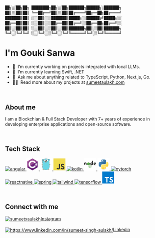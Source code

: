 ``` bash
██╗░░██╗██╗ ████████╗██╗░░██╗███████╗██████╗░███████╗
██║░░██║██║ ╚══██╔══╝██║░░██║██╔════╝██╔══██╗██╔════╝
███████║██║ ░░░██║░░░███████║█████╗░░██████╔╝█████╗░░
██╔══██║██║ ░░░██║░░░██╔══██║██╔══╝░░██╔══██╗██╔══╝░░
██║░░██║██║ ░░░██║░░░██║░░██║███████╗██║░░██║███████╗
╚═╝░░╚═╝╚═╝ ░░░╚═╝░░░╚═╝░░╚═╝╚══════╝╚═╝░░╚═╝╚══════╝
```

#

# I'm Gouki Sanwa
- 🔭 &nbsp;I’m currently working on projects integrated with local LLMs.
- 🌱 &nbsp;I’m currently learning Swift, .NET
- 💬 &nbsp;Ask me about anything related to TypeScript, Python, Next.js, Go.
- 👨‍💻 &nbsp;Read more about my projects at [sumeetaulakh.com](https://www.sumeetaulakh.com)

<br/>

## About me

I am a Blockchian & Full Stack Developer with 7+ years of experience in developing enterprise applications and open-source software.

<br/>

## Tech Stack

<p align="left"> 
<a href="https://angular.io" target="_blank" rel="noreferrer"> <img src="https://angular.io/assets/images/logos/angular/angular.svg" alt="angular" width="40" height="40"/> </a> 
<a href="https://www.w3schools.com/cs/" target="_blank" rel="noreferrer"> <img src="https://raw.githubusercontent.com/devicons/devicon/master/icons/csharp/csharp-original.svg" alt="csharp" width="40" height="40"/> </a> 
<a href="https://golang.org" target="_blank" rel="noreferrer"> <img src="https://raw.githubusercontent.com/devicons/devicon/master/icons/go/go-original.svg" alt="go" width="40" height="40"/> </a>
 <a href="https://developer.mozilla.org/en-US/docs/Web/JavaScript" target="_blank" rel="noreferrer"> <img src="https://raw.githubusercontent.com/devicons/devicon/master/icons/javascript/javascript-original.svg" alt="javascript" width="40" height="40"/> </a> 
 <a href="https://kotlinlang.org" target="_blank" rel="noreferrer"> <img src="https://www.vectorlogo.zone/logos/kotlinlang/kotlinlang-icon.svg" alt="kotlin" width="40" heig
ht="40"/> </a> 
<a href="https://nodejs.org" target="_blank" rel="noreferrer"> <img src="https://raw.githubusercontent.com/devicons/devicon/master/icons/nodejs/nodejs-original-wordmark.svg" alt="nodejs" width="40" height="40"/> </a> 
<a href="https://www.python.org" target="_blank" rel="noreferrer"> <img src="https://raw.githubusercontent.com/devicons/devicon/master/icons/python/python-original.svg" alt="python" width="40" height="40"/> </a> 
<a href="https://pytorch.org/" target="_blank" rel="noreferrer"> <img src="https://www.vectorlogo.zone/logos/pytorch/pytorch-icon.svg" alt="pytorch" width="40" height="40"/> </a>  
<a href="https://reactnative.dev/" target="_blank" rel="noreferrer"> <img src="https://reactnative.dev/img/header_logo.svg" alt="reactnative" width="40" height="40"/> </a>
 <a href="https://spring.io/" target="_blank" rel="noreferrer"> <img src="https://www.vectorlogo.zone/logos/springio/springio-icon.svg" alt="spring" width="40" height="40"/> </a> 
 <a href="https://tailwindcss.com/" target="_blank" rel="noreferrer"> <img src="https://www.vectorlogo.zone/logos/tailwindcss/tailwindcss-icon.svg" alt="tailwind" width="40" height="40"/> </a> <a href="https://www.tensorflow.org" target="_blank" rel="noreferrer"> <img src="https://www.vectorlogo.zone/logos/tensorflow/tensorflow-icon.svg" alt="tensorflow" width="40" height="40"/> </a> <a href="https://www.typescriptlang.org/" target="_blank" rel="noreferrer"> <img src="https://raw.githubusercontent.com/devicons/devicon/master/icons/typescript/typescript-original.svg" alt="typescript" width="40" height="40"/> </a> </p>

<br/>

## Connect with me

<p>
<a href="https://instagram.com/sumeetxaulakh" target="blank"><img align="center" src="https://raw.githubusercontent.com/rahuldkjain/github-profile-readme-generator/master/src/images/icons/Social/instagram.svg" alt="sumeetxaulakh" height="30" width="40" />Instagram</a><br/><br/>
<a href="https://linkedin.com/in/https://www.linkedin.com/in/sumeet-singh-aulakh/" target="blank"><img align="center" src="https://raw.githubusercontent.com/rahuldkjain/github-profile-readme-generator/master/src/images/icons/Social/linked-in-alt.svg" alt="https://www.linkedin.com/in/sumeet-singh-aulakh/" height="30" width="40"  />Linkedin</a><br/><br/>

</p>
